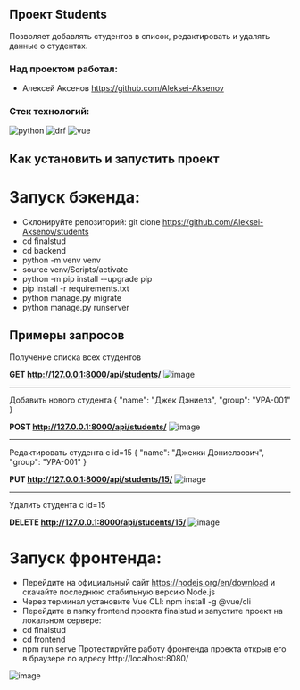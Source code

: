 
## Проект Students

Позволяет добавлять студентов в список, редактировать и удалять данные о студентах.

### Над проектом работал:

- Алексей Аксенов
  https://github.com/Aleksei-Aksenov

### Стек технологий:

![python](https://user-images.githubusercontent.com/86766017/175810761-2a172f41-70a4-47d9-9c70-e645f018a5e4.svg)
![drf](https://user-images.githubusercontent.com/86766017/175810765-3c6dc2fd-9484-4487-beff-202db318fd56.svg)
![vue](https://img.shields.io/badge/Vue.js-35495E?style=for-the-badge&logo=vuedotjs&logoColor=4FC08D.svg)

## Как установить и запустить проект

# Запуск бэкенда:

- Склонируйте репозиторий: git clone https://github.com/Aleksei-Aksenov/students
- cd finalstud
- cd backend
- python -m venv venv
- source venv/Scripts/activate
- python -m pip install --upgrade pip
- pip install -r requirements.txt
- python manage.py migrate
- python manage.py runserver

## Примеры запросов

Получение списка всех студентов

**GET http://127.0.0.1:8000/api/students/**
![image](https://github.com/Aleksei-Aksenov/students/assets/99750013/b802dc3d-f2cf-42eb-9b53-baa9a414a9fc)

____
Добавить нового студента
{
    "name": "Джек Дэниелз",
    "group": "УРА-001"
}

**POST http://127.0.0.1:8000/api/students/**
![image](https://github.com/Aleksei-Aksenov/students/assets/99750013/680169f6-664f-4c6f-b4f0-6e95bc60599b)
____
Редактировать студента c id=15
{
    "name": "Джекки Дэниелзович",
    "group": "УРА-001"
}

**PUT http://127.0.0.1:8000/api/students/15/**
![image](https://github.com/Aleksei-Aksenov/students/assets/99750013/1e261752-0716-4069-a70c-4f9e39151f03)
____
Удалить студента c id=15

**DELETE http://127.0.0.1:8000/api/students/15/**
![image](https://github.com/Aleksei-Aksenov/students/assets/99750013/f74214e6-70db-4fda-84ac-85cbc8566729)

# Запуск фронтенда:

- Перейдите на официальный сайт https://nodejs.org/en/download и скачайте последнюю стабильную версию Node.js
- Через терминал установите Vue CLI:  npm install -g @vue/cli
- Перейдите в папку frontend проекта finalstud и запустите проект на локальном сервере:
- cd finalstud
- cd frontend
- npm run serve
  Протестируйте работу фронтенда проекта открыв его в браузере по адресу http://localhost:8080/

  
![image](https://github.com/Aleksei-Aksenov/students/assets/99750013/a1004c40-96cc-4a77-82f2-4ffd01f1f5b6)
